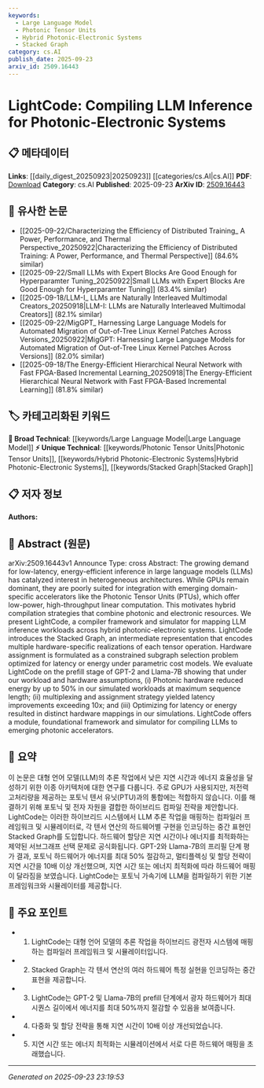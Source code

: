 ```yaml
---
keywords:
  - Large Language Model
  - Photonic Tensor Units
  - Hybrid Photonic-Electronic Systems
  - Stacked Graph
category: cs.AI
publish_date: 2025-09-23
arxiv_id: 2509.16443
---
```


<!-- KEYWORD_LINKING_METADATA:
{
  "processed_timestamp": "2025-09-23T23:19:53.131252",
  "vocabulary_version": "1.0",
  "selected_keywords": [
    "Large Language Model",
    "Photonic Tensor Units",
    "Hybrid Photonic-Electronic Systems",
    "Stacked Graph"
  ],
  "rejected_keywords": [],
  "similarity_scores": {
    "Large Language Model": 0.85,
    "Photonic Tensor Units": 0.78,
    "Hybrid Photonic-Electronic Systems": 0.77,
    "Stacked Graph": 0.79
  },
  "extraction_method": "AI_prompt_based",
  "budget_applied": true,
  "candidates_json": {
    "candidates": [
      {
        "surface": "Large Language Models",
        "canonical": "Large Language Model",
        "aliases": [
          "LLMs"
        ],
        "category": "broad_technical",
        "rationale": "Large Language Models are central to the paper's focus on inference optimization, providing a strong link to existing research in NLP and machine learning.",
        "novelty_score": 0.3,
        "connectivity_score": 0.9,
        "specificity_score": 0.65,
        "link_intent_score": 0.85
      },
      {
        "surface": "Photonic Tensor Units",
        "canonical": "Photonic Tensor Units",
        "aliases": [
          "PTUs"
        ],
        "category": "unique_technical",
        "rationale": "Photonic Tensor Units represent a novel hardware component discussed in the paper, crucial for linking to emerging photonic computing research.",
        "novelty_score": 0.75,
        "connectivity_score": 0.6,
        "specificity_score": 0.8,
        "link_intent_score": 0.78
      },
      {
        "surface": "Hybrid Photonic-Electronic Systems",
        "canonical": "Hybrid Photonic-Electronic Systems",
        "aliases": [
          "Photonic-Electronic Systems"
        ],
        "category": "unique_technical",
        "rationale": "The hybrid systems are a unique focus of the paper, offering a new perspective on integrating different computational paradigms.",
        "novelty_score": 0.68,
        "connectivity_score": 0.65,
        "specificity_score": 0.72,
        "link_intent_score": 0.77
      },
      {
        "surface": "Stacked Graph",
        "canonical": "Stacked Graph",
        "aliases": [],
        "category": "unique_technical",
        "rationale": "The Stacked Graph is a novel intermediate representation introduced in the paper, essential for understanding the compilation strategy.",
        "novelty_score": 0.8,
        "connectivity_score": 0.55,
        "specificity_score": 0.85,
        "link_intent_score": 0.79
      }
    ],
    "ban_list_suggestions": [
      "method",
      "experiment",
      "performance"
    ]
  },
  "decisions": [
    {
      "candidate_surface": "Large Language Models",
      "resolved_canonical": "Large Language Model",
      "decision": "linked",
      "scores": {
        "novelty": 0.3,
        "connectivity": 0.9,
        "specificity": 0.65,
        "link_intent": 0.85
      }
    },
    {
      "candidate_surface": "Photonic Tensor Units",
      "resolved_canonical": "Photonic Tensor Units",
      "decision": "linked",
      "scores": {
        "novelty": 0.75,
        "connectivity": 0.6,
        "specificity": 0.8,
        "link_intent": 0.78
      }
    },
    {
      "candidate_surface": "Hybrid Photonic-Electronic Systems",
      "resolved_canonical": "Hybrid Photonic-Electronic Systems",
      "decision": "linked",
      "scores": {
        "novelty": 0.68,
        "connectivity": 0.65,
        "specificity": 0.72,
        "link_intent": 0.77
      }
    },
    {
      "candidate_surface": "Stacked Graph",
      "resolved_canonical": "Stacked Graph",
      "decision": "linked",
      "scores": {
        "novelty": 0.8,
        "connectivity": 0.55,
        "specificity": 0.85,
        "link_intent": 0.79
      }
    }
  ]
}
-->

# LightCode: Compiling LLM Inference for Photonic-Electronic Systems

## 📋 메타데이터

**Links**: [[daily_digest_20250923|20250923]] [[categories/cs.AI|cs.AI]]
**PDF**: [Download](https://arxiv.org/pdf/2509.16443.pdf)
**Category**: cs.AI
**Published**: 2025-09-23
**ArXiv ID**: [2509.16443](https://arxiv.org/abs/2509.16443)

## 🔗 유사한 논문
- [[2025-09-22/Characterizing the Efficiency of Distributed Training_ A Power, Performance, and Thermal Perspective_20250922|Characterizing the Efficiency of Distributed Training: A Power, Performance, and Thermal Perspective]] (84.6% similar)
- [[2025-09-22/Small LLMs with Expert Blocks Are Good Enough for Hyperparamter Tuning_20250922|Small LLMs with Expert Blocks Are Good Enough for Hyperparamter Tuning]] (83.4% similar)
- [[2025-09-18/LLM-I_ LLMs are Naturally Interleaved Multimodal Creators_20250918|LLM-I: LLMs are Naturally Interleaved Multimodal Creators]] (82.1% similar)
- [[2025-09-22/MigGPT_ Harnessing Large Language Models for Automated Migration of Out-of-Tree Linux Kernel Patches Across Versions_20250922|MigGPT: Harnessing Large Language Models for Automated Migration of Out-of-Tree Linux Kernel Patches Across Versions]] (82.0% similar)
- [[2025-09-18/The Energy-Efficient Hierarchical Neural Network with Fast FPGA-Based Incremental Learning_20250918|The Energy-Efficient Hierarchical Neural Network with Fast FPGA-Based Incremental Learning]] (81.8% similar)

## 🏷️ 카테고리화된 키워드
**🧠 Broad Technical**: [[keywords/Large Language Model|Large Language Model]]
**⚡ Unique Technical**: [[keywords/Photonic Tensor Units|Photonic Tensor Units]], [[keywords/Hybrid Photonic-Electronic Systems|Hybrid Photonic-Electronic Systems]], [[keywords/Stacked Graph|Stacked Graph]]

## 📋 저자 정보

**Authors:** 

## 📄 Abstract (원문)

arXiv:2509.16443v1 Announce Type: cross 
Abstract: The growing demand for low-latency, energy-efficient inference in large language models (LLMs) has catalyzed interest in heterogeneous architectures. While GPUs remain dominant, they are poorly suited for integration with emerging domain-specific accelerators like the Photonic Tensor Units (PTUs), which offer low-power, high-throughput linear computation. This motivates hybrid compilation strategies that combine photonic and electronic resources. We present LightCode, a compiler framework and simulator for mapping LLM inference workloads across hybrid photonic-electronic systems. LightCode introduces the Stacked Graph, an intermediate representation that encodes multiple hardware-specific realizations of each tensor operation. Hardware assignment is formulated as a constrained subgraph selection problem optimized for latency or energy under parametric cost models. We evaluate LightCode on the prefill stage of GPT-2 and Llama-7B showing that under our workload and hardware assumptions, (i) Photonic hardware reduced energy by up to 50% in our simulated workloads at maximum sequence length; (ii) multiplexing and assignment strategy yielded latency improvements exceeding 10x; and (iii) Optimizing for latency or energy resulted in distinct hardware mappings in our simulations. LightCode offers a module, foundational framework and simulator for compiling LLMs to emerging photonic accelerators.

## 📝 요약

이 논문은 대형 언어 모델(LLM)의 추론 작업에서 낮은 지연 시간과 에너지 효율성을 달성하기 위한 이종 아키텍처에 대한 연구를 다룹니다. 주로 GPU가 사용되지만, 저전력 고처리량을 제공하는 포토닉 텐서 유닛(PTU)과의 통합에는 적합하지 않습니다. 이를 해결하기 위해 포토닉 및 전자 자원을 결합한 하이브리드 컴파일 전략을 제안합니다. LightCode는 이러한 하이브리드 시스템에서 LLM 추론 작업을 매핑하는 컴파일러 프레임워크 및 시뮬레이터로, 각 텐서 연산의 하드웨어별 구현을 인코딩하는 중간 표현인 Stacked Graph를 도입합니다. 하드웨어 할당은 지연 시간이나 에너지를 최적화하는 제약된 서브그래프 선택 문제로 공식화됩니다. GPT-2와 Llama-7B의 프리필 단계 평가 결과, 포토닉 하드웨어가 에너지를 최대 50% 절감하고, 멀티플렉싱 및 할당 전략이 지연 시간을 10배 이상 개선했으며, 지연 시간 또는 에너지 최적화에 따라 하드웨어 매핑이 달라짐을 보였습니다. LightCode는 포토닉 가속기에 LLM을 컴파일하기 위한 기본 프레임워크와 시뮬레이터를 제공합니다.

## 🎯 주요 포인트

- 1. LightCode는 대형 언어 모델의 추론 작업을 하이브리드 광전자 시스템에 매핑하는 컴파일러 프레임워크 및 시뮬레이터입니다.
- 2. Stacked Graph는 각 텐서 연산의 여러 하드웨어 특정 실현을 인코딩하는 중간 표현을 제공합니다.
- 3. LightCode는 GPT-2 및 Llama-7B의 prefill 단계에서 광자 하드웨어가 최대 시퀀스 길이에서 에너지를 최대 50%까지 절감할 수 있음을 보여줍니다.
- 4. 다중화 및 할당 전략을 통해 지연 시간이 10배 이상 개선되었습니다.
- 5. 지연 시간 또는 에너지 최적화는 시뮬레이션에서 서로 다른 하드웨어 매핑을 초래했습니다.


---

*Generated on 2025-09-23 23:19:53*